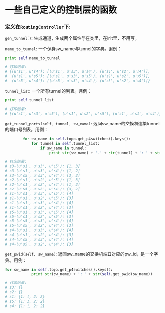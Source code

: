 # 一些自己定义的控制层的函数

### 定义在`RoutingController`下:

`gen_tunnel()`: 生成通道，生成两个属性存在类里，在init里，不用写。

`name_to_tunnel`: 一个保存sw_name与tunnel的字典。用例：
```python
print self.name_to_tunnel

# 打印结果: 
# {(u's1', u's4'): [(u's1', u's3', u's4'), (u's1', u's2', u's4')],
#  (u's1', u's5'): [(u's1', u's3', u's5'), (u's1', u's2', u's5')],
#  (u's5', u's4'): [(u's5', u's3', u's4'), (u's5', u's2', u's4')]}
```

`tunnel_list`: 一个所有tunnel的列表。用例：
```python
print self.tunnel_list

# 打印结果: 
# [(u's1', u's3', u's5'), (u's1', u's2', u's5'), (u's1', u's3', u's4'), (u's1', u's2', u's4'), (u's5', u's3', u's4'), (u's5', u's2', u's4')]
```

`get_tunnel_ports(self, tunnel, sw_name)`: 返回sw_name的交换机连接tunnel的端口号列表。用例：
```python
        for sw_name in self.topo.get_p4switches().keys():
            for tunnel in self.tunnel_list:
                if sw_name in tunnel:
                    print str(sw_name) + '-' + str(tunnel) + ': ' + str(self.get_tunnel_ports(tunnel, sw_name))

# 打印结果: 
# s3-(u's1', u's3', u's5'): [1, 3]
# s3-(u's1', u's3', u's4'): [1, 2]
# s3-(u's5', u's3', u's4'): [3, 2]
# s2-(u's1', u's2', u's5'): [1, 3]
# s2-(u's1', u's2', u's4'): [1, 2]
# s2-(u's5', u's2', u's4'): [3, 2]
# s1-(u's1', u's3', u's5'): [4]
# s1-(u's1', u's2', u's5'): [3]
# s1-(u's1', u's3', u's4'): [4]
# s1-(u's1', u's2', u's4'): [3]
# s5-(u's1', u's3', u's5'): [4]
# s5-(u's1', u's2', u's5'): [3]
# s5-(u's5', u's3', u's4'): [4]
# s5-(u's5', u's2', u's4'): [3]
# s4-(u's1', u's3', u's4'): [4]
# s4-(u's1', u's2', u's4'): [3]
# s4-(u's5', u's3', u's4'): [4]
# s4-(u's5', u's2', u's4'): [3]
```

`get_pwid(self, sw_name)`: 返回sw_name的交换机端口对应的pw_id，是一个字典。用例：
```python
for sw_name in self.topo.get_p4switches().keys():
            print str(sw_name) + ': ' + str(self.get_pwid(sw_name))

# 打印结果:
# s3: {}
# s2: {}
# s1: {1: 1, 2: 2}
# s5: {1: 2, 2: 2}
# s4: {1: 1, 2: 2}
```